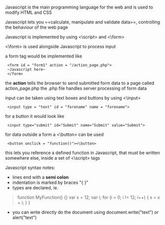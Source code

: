 Javascript is the main programming language for the web and is used to modify HTML and CSS

Javascript lets you ==calculate, manipulate and validate data==, controlling the behaviour of the web page

Javascript is implemented by using <\script> and <\form> 

<\form> is used alongside Javascript to process input

a form tag would be implemented like

	 <form id = "form1" action = "/action_page.php">
	 ~Javascript here~
	 </form>


the **action** tells the browser to send submitted form data to a page called action_page.php
the .php file handles server processing of form data

input can be taken using text boxes and buttons by using <\input>

	 <input type = "text" id = "forename" name = "forename">

for a button it would look like

	 <input type="submit" id="Submit" name="Submit" value="Submit">

for data outside a form a <\button> can be used

	 <button onclick = "function()"><\button>

this lets you reference a defined function in Javascript, that must be written somewhere else, inside a set of <\script> tags 

Javascript syntax notes:
- lines end with a **semi colon**
- indentation is marked by braces "{ }"
- types are declared, ie.
> function MyFunction() {}
> 	var x = 12;
> 	var i;
> 	for (i = 0; i != 12; i++) {
> 		x = x + i;
> 	}
> }

- you can write directly do the document using document.write("text") or alert("text")

